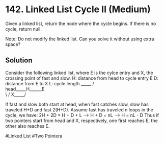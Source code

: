 # 142. Linked List Cycle II (Medium)

Given a linked list, return the node where the cycle begins. If there is no cycle, return null.

Note: Do not modify the linked list. Can you solve it without using extra space?

## Solution
Consider the following linked list, where E is the cylce entry and X, the crossing point of fast and slow.
        H: distance from head to cycle entry E
        D: distance from E to X
        L: cycle length
                          _____
                         /     \
        head_____H______E       \
                        \       /
                         X_____/   
        
    
If fast and slow both start at head, when fast catches slow, slow has traveled H+D and fast 2(H+D). 
Assume fast has traveled n loops in the cycle, we have:
2H + 2D = H + D + L  -->  H + D = nL  --> H = nL - D
Thus if two pointers start from head and X, respectively, one first reaches E, the other also reaches E.

#Linked List #Two Pointera
